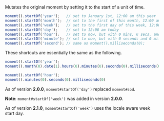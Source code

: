 Mutates the original moment by setting it to the start of a unit of time.

```javascript
moment().startOf('year');   // set to January 1st, 12:00 am this year
moment().startOf('month');  // set to the first of this month, 12:00 am
moment().startOf('week');   // set to the first day of this week, 12:00 am
moment().startOf('day');    // set to 12:00 am today
moment().startOf('hour');   // set to now, but with 0 mins, 0 secs, and 0 ms
moment().startOf('minute'); // set to now, but with 0 seconds and 0 milliseconds
moment().startOf('second'); // same as moment().milliseconds(0);
```

These shortcuts are essentially the same as the following.

```javascript
moment().startOf('year');
moment().month(0).date(1).hours(0).minutes(0).seconds(0).milliseconds(0);
```

```javascript
moment().startOf('hour');
moment().minutes(0).seconds(0).milliseconds(0)
```

As of version **2.0.0**, `moment#startOf('day')` replaced `moment#sod`.

**Note:** `moment#startOf('week')` was added in version **2.0.0**.

As of version **2.1.0**, `moment#startOf('week')` uses the locale aware week start day.
